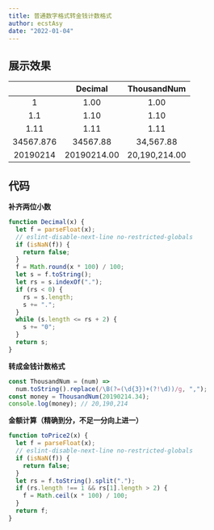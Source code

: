 ```yaml
---
title: 普通数字格式转金钱计数格式
author: ecstAsy
date: "2022-01-04"
---
```


## 展示效果

|           |   Decimal   |  ThousandNum  |
| :-------: | :---------: | :-----------: |
|     1     |    1.00     |     1.00      |
|    1.1    |    1.10     |     1.10      |
|   1.11    |    1.11     |     1.11      |
| 34567.876 |  34567.88   |   34,567.88   |
| 20190214  | 20190214.00 | 20,190,214.00 |

## 代码

**补齐两位小数**

```js
function Decimal(x) {
  let f = parseFloat(x);
  // eslint-disable-next-line no-restricted-globals
  if (isNaN(f)) {
    return false;
  }
  f = Math.round(x * 100) / 100;
  let s = f.toString();
  let rs = s.indexOf(".");
  if (rs < 0) {
    rs = s.length;
    s += ".";
  }
  while (s.length <= rs + 2) {
    s += "0";
  }
  return s;
}
```

**转成金钱计数格式**

```js
const ThousandNum = (num) =>
  num.toString().replace(/\B(?=(\d{3})+(?!\d))/g, ",");
const money = ThousandNum(20190214.34);
console.log(money); // 20,190,214
```

**金额计算（精确到分，不足一分向上进一）**

```js
function toPrice2(x) {
  let f = parseFloat(x);
  // eslint-disable-next-line no-restricted-globals
  if (isNaN(f)) {
    return false;
  }
  let rs = f.toString().split(".");
  if (rs.length !== 1 && rs[1].length > 2) {
    f = Math.ceil(x * 100) / 100;
  }
  return f;
}
```
